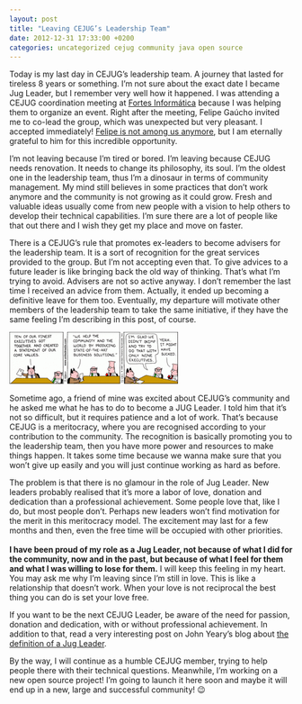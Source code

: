 ```yaml
---
layout: post
title: "Leaving CEJUG’s Leadership Team"
date: 2012-12-31 17:33:00 +0200
categories: uncategorized cejug community java open source
---
```


Today is my last day in CEJUG’s leadership team. A journey that lasted for tireless 8 years or something. I’m not sure about the exact date I became Jug Leader, but I remember very well how it happened. I was attending a CEJUG coordination meeting at <a href="http://www.fortesinformatica.com.br/" target="_blank">Fortes Informática</a> because I was helping them to organize an event. Right after the meeting, Felipe Gaúcho invited me to co-lead the group, which was unexpected but very pleasant. I accepted immediately! <a href="http://69.89.31.239/~hildeber/?p=77" target="_blank">Felipe is not among us anymore</a>, but I am eternally grateful to him for this incredible opportunity.

I’m not leaving because I’m tired or bored. I’m leaving because CEJUG needs renovation. It needs to change its philosophy, its soul. I’m the oldest one in the leadership team, thus I’m a dinosaur in terms of community management. My mind still believes in some practices that don’t work anymore and the community is not growing as it could grow. Fresh and valuable ideas usually come from new people with a vision to help others to develop their technical capabilities. I’m sure there are a lot of people like that out there and I wish they get my place and move on faster.

There is a CEJUG’s rule that promotes ex-leaders to become advisers for the leadership team. It is a sort of recognition for the great services provided to the group. But I’m not accepting even that. To give advices to a future leader is like bringing back the old way of thinking. That’s what I’m trying to avoid. Advisers are not so active anyway. I don’t remember the last time I received an advice from them. Actually, it ended up becoming a definitive leave for them too. Eventually, my departure will motivate other members of the leadership team to take the same initiative, if they have the same feeling I’m describing in this post, of course.

<a href="http://69.89.31.239/~hildeber/wp-content/uploads/2012/12/12453.strip_.gif">![12453.strip_-300x92.gif](/images/posts/12453.strip_-300x92.gif)</a>

Sometime ago, a friend of mine was excited about CEJUG’s community and he asked me what he has to do to become a JUG Leader. I told him that it’s not so difficult, but it requires patience and a lot of work. That’s because CEJUG is a meritocracy, where you are recognised according to your contribution to the community. The recognition is basically promoting you to the leadership team, then you have more power and resources to make things happen. It takes some time because we wanna make sure that you won’t give up easily and you will just continue working as hard as before.

The problem is that there is no glamour in the role of Jug Leader. New leaders probably realised that it’s more a labor of love, donation and dedication than a professional achievement. Some people love that, like I do, but most people don’t. Perhaps new leaders won’t find motivation for the merit in this meritocracy model. The excitement may last for a few months and then, even the free time will be occupied with other priorities.<br/><b><br/></b><b>I have been proud of my role as a Jug Leader, not because of what I did for the community, now and in the past, but because of what I feel for them and what I was willing to lose for them.</b> I will keep this feeling in my heart. You may ask me why I’m leaving since I’m still in love. This is like a relationship that doesn’t work. When your love is not reciprocal the best thing you can do is set your love free.

If you want to be the next CEJUG Leader, be aware of the need for passion, donation and dedication, with or without professional achievement. In addition to that, read a very interesting post on John Yeary’s blog about <a href="http://javaevangelist.blogspot.be/2012/11/what-is-definition-of-jug-leader.html" target="_blank">the definition of a Jug Leader</a>.

By the way, I will continue as a humble CEJUG member, trying to help people there with their technical questions. Meanwhile, I’m working on a new open source project! I’m going to launch it here soon and maybe it will end up in a new, large and successful community! 😉
